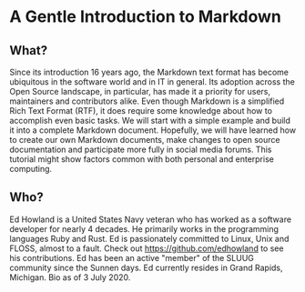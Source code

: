 # A Gentle Introduction to Markdown

## What?

Since its introduction 16 years ago, the Markdown text format has become ubiquitous in the software world and in IT in general.
Its adoption across the Open Source landscape, in particular, has made it a priority for users, maintainers and contributors alike. Even though Markdown is a simplified Rich Text Format (RTF), it does require some knowledge about how to accomplish even basic tasks.
We will start with a simple example and build it into a complete Markdown document.
Hopefully, we will have learned how to create our own Markdown documents, make changes to open source documentation and participate more fully in social media forums.
This tutorial might show factors common with both personal and enterprise computing.


## Who?

Ed Howland is a United States Navy veteran who has worked as a software developer for nearly 4 decades.
He primarily works in the programming languages Ruby and Rust.
Ed is passionately committed to Linux, Unix and FLOSS, almost to a fault. 
Check out https://github.com/edhowland to see his contributions.
Ed has been an active "member" of the SLUUG community since the Sunnen days.
Ed currently resides in Grand Rapids, Michigan.
Bio as of 3 July 2020. 
